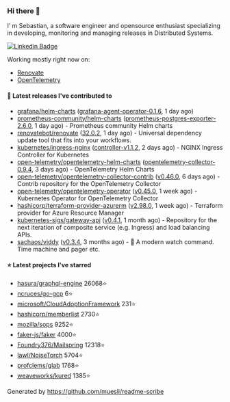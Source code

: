 ### Hi there 👋

I’ m Sebastian, a software engineer and opensource enthusiast specializing in developing, monitoring and managing releases in Distributed Systems.

[![Linkedin Badge](https://img.shields.io/badge/-LinkedIn-blue?style=flat&logo=Linkedin&logoColor=white&link=https://www.linkedin.com/in/sebastian-poxhofer/)](https://www.linkedin.com/in/sebastian-poxhofer/)

Working mostly right now on:
- [Renovate](https://github.com/renovatebot/renovate)
- [OpenTelemetry](https://github.com/open-telemetry)



#### 🚀 Latest releases I've contributed to

- [grafana/helm-charts](https://github.com/grafana/helm-charts) ([grafana-agent-operator-0.1.6](https://github.com/grafana/helm-charts/releases/tag/grafana-agent-operator-0.1.6), 1 day ago)
- [prometheus-community/helm-charts](https://github.com/prometheus-community/helm-charts) ([prometheus-postgres-exporter-2.6.0](https://github.com/prometheus-community/helm-charts/releases/tag/prometheus-postgres-exporter-2.6.0), 1 day ago) - Prometheus community Helm charts
- [renovatebot/renovate](https://github.com/renovatebot/renovate) ([32.0.2](https://github.com/renovatebot/renovate/releases/tag/32.0.2), 1 day ago) - Universal dependency update tool that fits into your workflows.
- [kubernetes/ingress-nginx](https://github.com/kubernetes/ingress-nginx) ([controller-v1.1.2](https://github.com/kubernetes/ingress-nginx/releases/tag/controller-v1.1.2), 2 days ago) - NGINX Ingress Controller for Kubernetes
- [open-telemetry/opentelemetry-helm-charts](https://github.com/open-telemetry/opentelemetry-helm-charts) ([opentelemetry-collector-0.9.4](https://github.com/open-telemetry/opentelemetry-helm-charts/releases/tag/opentelemetry-collector-0.9.4), 3 days ago) - OpenTelemetry Helm Charts
- [open-telemetry/opentelemetry-collector-contrib](https://github.com/open-telemetry/opentelemetry-collector-contrib) ([v0.46.0](https://github.com/open-telemetry/opentelemetry-collector-contrib/releases/tag/v0.46.0), 6 days ago) - Contrib repository for the OpenTelemetry Collector
- [open-telemetry/opentelemetry-operator](https://github.com/open-telemetry/opentelemetry-operator) ([v0.45.0](https://github.com/open-telemetry/opentelemetry-operator/releases/tag/v0.45.0), 1 week ago) - Kubernetes Operator for OpenTelemetry Collector
- [hashicorp/terraform-provider-azurerm](https://github.com/hashicorp/terraform-provider-azurerm) ([v2.98.0](https://github.com/hashicorp/terraform-provider-azurerm/releases/tag/v2.98.0), 1 week ago) - Terraform provider for Azure Resource Manager
- [kubernetes-sigs/gateway-api](https://github.com/kubernetes-sigs/gateway-api) ([v0.4.1](https://github.com/kubernetes-sigs/gateway-api/releases/tag/v0.4.1), 1 month ago) - Repository for the next iteration of composite service (e.g. Ingress) and load balancing APIs.
- [sachaos/viddy](https://github.com/sachaos/viddy) ([v0.3.4](https://github.com/sachaos/viddy/releases/tag/v0.3.4), 3 months ago) - 👀 A modern watch command. Time machine and pager etc.

#### ⭐ Latest projects I've starred

- [hasura/graphql-engine](https://github.com/hasura/graphql-engine}) 26068⭐
- [ncruces/go-gcp](https://github.com/ncruces/go-gcp}) 6⭐
- [microsoft/CloudAdoptionFramework](https://github.com/microsoft/CloudAdoptionFramework}) 231⭐
- [hashicorp/memberlist](https://github.com/hashicorp/memberlist}) 2730⭐
- [mozilla/sops](https://github.com/mozilla/sops}) 9252⭐
- [faker-js/faker](https://github.com/faker-js/faker}) 4000⭐
- [Foundry376/Mailspring](https://github.com/Foundry376/Mailspring}) 12318⭐
- [lawl/NoiseTorch](https://github.com/lawl/NoiseTorch}) 5704⭐
- [profclems/glab](https://github.com/profclems/glab}) 1768⭐
- [weaveworks/kured](https://github.com/weaveworks/kured}) 1385⭐



Generated by https://github.com/muesli/readme-scribe
